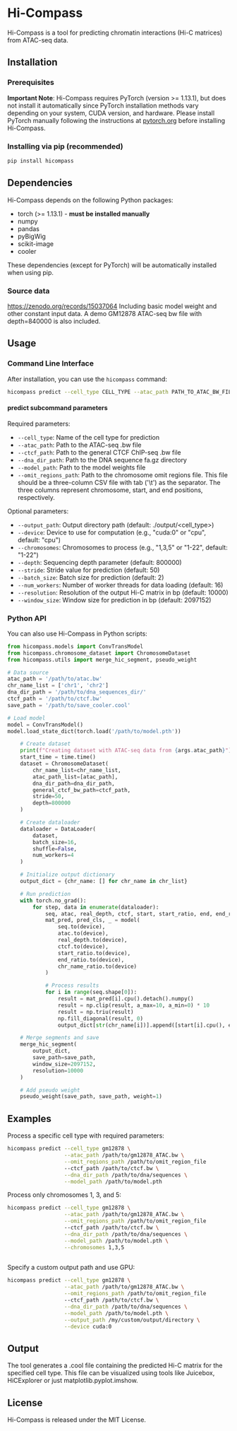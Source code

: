 # Hi-Compass

Hi-Compass is a tool for predicting chromatin interactions (Hi-C matrices) from ATAC-seq data.

## Installation

### Prerequisites

**Important Note**: Hi-Compass requires PyTorch (version >= 1.13.1), but does not install it automatically since PyTorch installation methods vary depending on your system, CUDA version, and hardware. Please install PyTorch manually following the instructions at [pytorch.org](https://pytorch.org/get-started/locally/) before installing Hi-Compass.

### Installing via pip (recommended)

```bash
pip install hicompass
```

## Dependencies

Hi-Compass depends on the following Python packages:

- torch (>= 1.13.1) - **must be installed manually**
- numpy
- pandas
- pyBigWig
- scikit-image
- cooler

These dependencies (except for PyTorch) will be automatically installed when using pip.

### Source data 
https://zenodo.org/records/15037064
Including basic model weight and other constant input data. A demo GM12878 ATAC-seq bw file with depth=840000 is also included.

## Usage

### Command Line Interface

After installation, you can use the `hicompass` command:

```bash
hicompass predict --cell_type CELL_TYPE --atac_path PATH_TO_ATAC_BW_FILE --ctcf_path PATH_TO_CTCF_BW_FILE --dna_dir_path PATH_TO_DNA_DIR --omit_regions_path OMIT_REGIONS_PATH --model_path PATH_TO_MODEL
```

#### predict subcommand parameters

Required parameters:
- `--cell_type`: Name of the cell type for prediction
- `--atac_path`: Path to the ATAC-seq .bw file
- `--ctcf_path`: Path to the general CTCF ChIP-seq .bw file
- `--dna_dir_path`: Path to the DNA sequence fa.gz directory
- `--model_path`: Path to the model weights file
- `--omit_regions_path`: Path to the chromosome omit regions file. This file should be a three-column CSV file with tab ('\t') as the separator. The three columns represent chromosome, start, and end positions, respectively.

Optional parameters:
- `--output_path`: Output directory path (default: ./output/<cell_type>)
- `--device`: Device to use for computation (e.g., "cuda:0" or "cpu", default: "cpu")
- `--chromosomes`: Chromosomes to process (e.g., "1,3,5" or "1-22", default: "1-22")
- `--depth`: Sequencing depth parameter (default: 800000)
- `--stride`: Stride value for prediction (default: 50)
- `--batch_size`: Batch size for prediction (default: 2)
- `--num_workers`: Number of worker threads for data loading (default: 16)
- `--resolution`: Resolution of the output Hi-C matrix in bp (default: 10000)
- `--window_size`: Window size for prediction in bp (default: 2097152)

### Python API

You can also use Hi-Compass in Python scripts:

```python
from hicompass.models import ConvTransModel
from hicompass.chromosome_dataset import ChromosomeDataset
from hicompass.utils import merge_hic_segment, pseudo_weight

# Data source
atac_path = '/path/to/atac.bw'
chr_name_list = ['chr1', 'chr2']
dna_dir_path = '/path/to/dna_sequences_dir/'
ctcf_path = '/path/to/ctcf.bw'
save_path = '/path/to/save_cooler.cool'

# Load model
model = ConvTransModel()
model.load_state_dict(torch.load('/path/to/model.pth'))

    # Create dataset
    print(f"Creating dataset with ATAC-seq data from {args.atac_path}")
    start_time = time.time()
    dataset = ChromosomeDataset(
        chr_name_list=chr_name_list,
        atac_path_list=[atac_path],
        dna_dir_path=dna_dir_path,
        general_ctcf_bw_path=ctcf_path,
        stride=50,
        depth=800000
    )

    # Create dataloader
    dataloader = DataLoader(
        dataset,
        batch_size=16,
        shuffle=False,
        num_workers=4
    )

    # Initialize output dictionary
    output_dict = {chr_name: [] for chr_name in chr_list}

    # Run prediction
    with torch.no_grad():
        for step, data in enumerate(dataloader):
            seq, atac, real_depth, ctcf, start, start_ratio, end, end_ratio, chr_name, chr_name_ratio = data
            mat_pred, pred_cls, _ = model(
                seq.to(device),
                atac.to(device),
                real_depth.to(device),
                ctcf.to(device),
                start_ratio.to(device),
                end_ratio.to(device),
                chr_name_ratio.to(device)
            )

            # Process results
            for i in range(seq.shape[0]):
                result = mat_pred[i].cpu().detach().numpy()
                result = np.clip(result, a_max=10, a_min=0) * 10
                result = np.triu(result)
                np.fill_diagonal(result, 0)
                output_dict[str(chr_name[i])].append([start[i].cpu(), end[i].cpu(), result])

    # Merge segments and save
    merge_hic_segment(
        output_dict,
        save_path=save_path,
        window_size=2097152,
        resolution=10000
    )

    # Add pseudo weight
    pseudo_weight(save_path, save_path, weight=1)
```

## Examples

Process a specific cell type with required parameters:

```bash
hicompass predict --cell_type gm12878 \
                  --atac_path /path/to/gm12878_ATAC.bw \
                  --omit_regions_path /path/to/omit_region_file
                  --ctcf_path /path/to/ctcf.bw \
                  --dna_dir_path /path/to/dna/sequences \
                  --model_path /path/to/model.pth
```

Process only chromosomes 1, 3, and 5:

```bash
hicompass predict --cell_type gm12878 \
                  --atac_path /path/to/gm12878_ATAC.bw \
                  --omit_regions_path /path/to/omit_region_file
                  --ctcf_path /path/to/ctcf.bw \
                  --dna_dir_path /path/to/dna/sequences \
                  --model_path /path/to/model.pth \
                  --chromosomes 1,3,5
                    
```

Specify a custom output path and use GPU:

```bash
hicompass predict --cell_type gm12878 \
                  --atac_path /path/to/gm12878_ATAC.bw \
                  --omit_regions_path /path/to/omit_region_file
                  --ctcf_path /path/to/ctcf.bw \
                  --dna_dir_path /path/to/dna/sequences \
                  --model_path /path/to/model.pth \
                  --output_path /my/custom/output/directory \
                  --device cuda:0
```

## Output

The tool generates a .cool file containing the predicted Hi-C matrix for the specified cell type.
This file can be visualized using tools like Juicebox, HiCExplorer or just matplotlib.pyplot.imshow.


## License

Hi-Compass is released under the MIT License.
